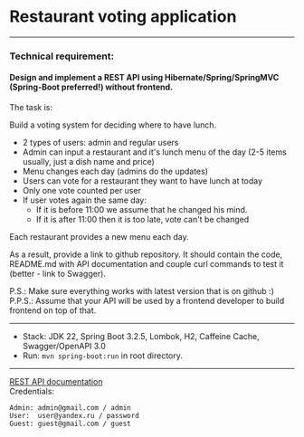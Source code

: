 # Restaurant voting application

-------------------------------------------------------------
### Technical requirement:

#### Design and implement a REST API using Hibernate/Spring/SpringMVC (Spring-Boot preferred!) without frontend.

The task is:

Build a voting system for deciding where to have lunch.

* 2 types of users: admin and regular users
* Admin can input a restaurant and it's lunch menu of the day (2-5 items usually, just a dish name and price)
* Menu changes each day (admins do the updates)
* Users can vote for a restaurant they want to have lunch at today
* Only one vote counted per user
* If user votes again the same day:
  - If it is before 11:00 we assume that he changed his mind. 
  - If it is after 11:00 then it is too late, vote can't be changed

Each restaurant provides a new menu each day.

As a result, provide a link to github repository. It should contain the code, README.md with API documentation and couple curl commands to test it (better - link to Swagger).

P.S.: Make sure everything works with latest version that is on github :)
P.P.S.: Assume that your API will be used by a frontend developer to build frontend on top of that.

-------------------------------------------------------------

- Stack: JDK 22, Spring Boot 3.2.5, Lombok, H2, Caffeine Cache, Swagger/OpenAPI 3.0
- Run: `mvn spring-boot:run` in root directory.
-----------------------------------------------------
[REST API documentation](http://localhost:8080/)  
Credentials:

```
Admin: admin@gmail.com / admin
User:  user@yandex.ru / password
Guest: guest@gmail.com / guest
```